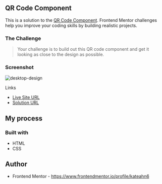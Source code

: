 ## QR Code Component

This is a solution to the [QR Code Component](https://www.frontendmentor.io/challenges/qr-code-component-iux_sIO_H). Frontend Mentor challenges help you improve your coding skills by building realistic projects.

### The Challenge

> Your challenge is to build out this QR code component and get it looking as close to the design as possible.

### Screenshot
![desktop-design](https://github.com/user-attachments/assets/3e583694-10f2-4443-9572-9b3cac4d211a)

Links

- [Live Site URL](https://serene-cobbler-3711a9.netlify.app/)
- [Solution URL](https://github.com/kateahn6/qr-code-component)

## My process

### Built with
- HTML
- CSS

## Author
- Frontend Mentor - https://www.frontendmentor.io/profile/kateahn6
